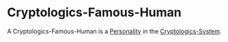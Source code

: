 # Cryptologics-Famous-Human

A Cryptologics-Famous-Human is a [Personality](70000000.md) in the [Cryptologics-System](13300001.md).
